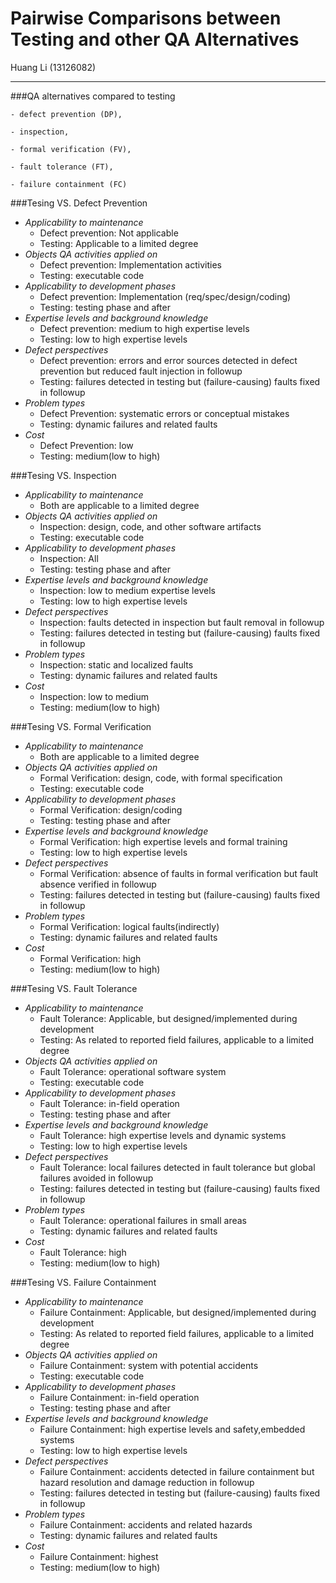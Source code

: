 Pairwise Comparisons between Testing and other QA Alternatives
=================================
Huang Li (13126082)

----------------------------

###QA alternatives compared to testing

	- defect prevention (DP),
		
	- inspection,
		
	- formal verification (FV),
		
	- fault tolerance (FT),
		
	- failure containment (FC)
	
###Tesing VS. Defect Prevention

-	*Applicability to maintenance*
	-	Defect prevention: Not applicable
	-	Testing: Applicable to a limited degree
-	*Objects QA activities applied on*
	-	Defect prevention: Implementation activities 
	-	Testing: executable code
-	*Applicability to development phases*
	-	Defect prevention: Implementation (req/spec/design/coding)
	-	Testing: testing phase and after
-	*Expertise levels and background knowledge*
	-	Defect prevention: medium to high expertise levels
	-	Testing: low to high expertise levels
-	*Defect perspectives*	
	-	Defect prevention: errors and error sources detected in defect prevention but reduced fault injection in followup
	-	Testing: failures detected in testing but (failure-causing) faults fixed in followup
-	*Problem types*
	-	Defect Prevention: systematic errors or conceptual mistakes
	-	Testing: dynamic failures and related faults
-	*Cost*
	-	Defect Prevention: low
	-	Testing: medium(low to high)
	
###Tesing VS. Inspection

-	*Applicability to maintenance*
	-	Both are applicable to a limited degree
-	*Objects QA activities applied on*
	-	Inspection: design, code, and other software artifacts 
	-	Testing: executable code
-	*Applicability to development phases*
	-	Inspection: All
	-	Testing: testing phase and after
-	*Expertise levels and background knowledge*
	-	Inspection: low to medium expertise levels
	-	Testing: low to high expertise levels
-	*Defect perspectives*	
	-	Inspection: faults detected in inspection but fault removal in followup
	-	Testing: failures detected in testing but (failure-causing) faults fixed in followup
-	*Problem types*
	-	Inspection: static and localized faults
	-	Testing: dynamic failures and related faults
-	*Cost*
	-	Inspection: low to medium
	-	Testing: medium(low to high)

###Tesing VS. Formal Verification

-	*Applicability to maintenance*
	-	Both are applicable to a limited degree
-	*Objects QA activities applied on*
	-	Formal Verification: design, code, with formal specification 
	-	Testing: executable code
-	*Applicability to development phases*
	-	Formal Verification: design/coding
	-	Testing: testing phase and after
-	*Expertise levels and background knowledge*
	-	Formal Verification: high expertise levels and formal training
	-	Testing: low to high expertise levels
-	*Defect perspectives*	
	-	Formal Verification: absence of faults in formal verification but fault absence verified in followup
	-	Testing: failures detected in testing but (failure-causing) faults fixed in followup
-	*Problem types*
	-	Formal Verification: logical faults(indirectly)
	-	Testing: dynamic failures and related faults
-	*Cost*
	-	Formal Verification: high
	-	Testing: medium(low to high)

###Tesing VS. Fault Tolerance

-	*Applicability to maintenance*
	-	Fault Tolerance: Applicable, but designed/implemented during development
	-	Testing: As related to reported field failures, applicable to a limited degree
-	*Objects QA activities applied on*
	-	Fault Tolerance: operational software system 
	-	Testing: executable code
-	*Applicability to development phases*
	-	Fault Tolerance: in-field operation
	-	Testing: testing phase and after
-	*Expertise levels and background knowledge*
	-	Fault Tolerance: high expertise levels and dynamic systems
	-	Testing: low to high expertise levels
-	*Defect perspectives*	
	-	Fault Tolerance: local failures detected in fault tolerance but global failures avoided in followup
	-	Testing: failures detected in testing but (failure-causing) faults fixed in followup
-	*Problem types*
	-	Fault Tolerance: operational failures in small areas
	-	Testing: dynamic failures and related faults
-	*Cost*
	-	Fault Tolerance: high
	-	Testing: medium(low to high)

###Tesing VS. Failure Containment

-	*Applicability to maintenance*
	-	Failure Containment: Applicable, but designed/implemented during development
	-	Testing: As related to reported field failures, applicable to a limited degree
-	*Objects QA activities applied on*
	-	Failure Containment: system with potential accidents 
	-	Testing: executable code
-	*Applicability to development phases*
	-	Failure Containment: in-field operation
	-	Testing: testing phase and after
-	*Expertise levels and background knowledge*
	-	Failure Containment: high expertise levels and safety,embedded systems
	-	Testing: low to high expertise levels
-	*Defect perspectives*	
	-	Failure Containment: accidents detected in failure containment but hazard resolution and damage reduction in followup
	-	Testing: failures detected in testing but (failure-causing) faults fixed in followup
-	*Problem types*
	-	Failure Containment: accidents and related hazards
	-	Testing: dynamic failures and related faults
-	*Cost*
	-	Failure Containment: highest
	-	Testing: medium(low to high)
